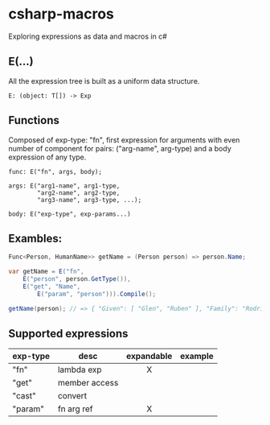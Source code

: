 # csharp-macros

Exploring expressions as data and macros in c#

## E(...)

All the expression tree is built as a uniform data structure.

```
E: (object: T[]) -> Exp
```

## Functions

Composed of exp-type: "fn", first expression for arguments with even number of component for pairs: ("arg-name", arg-type) and a body expression of any type.

```
func: E("fn", args, body);

args: E("arg1-name", arg1-type,
		"arg2-name", arg2-type,
		"arg3-name", arg3-type, ...);

body: E("exp-type", exp-params...)
```

## Exambles:

```csharp
Func<Person, HumanName>> getName = (Person person) => person.Name;
```

```csharp
var getName = E("fn",
	E("person", person.GetType()),
	E("get", "Name",
		E("param", "person"))).Compile();

getName(person); // => { "Given": [ "Glen", "Ruben" ], "Family": "Rodriguez"}
```

## Supported expressions

| exp-type | desc          | expandable | example |
| -------- | ------------- | :--------: | ------- |
| "fn"     | lambda exp    |     X      |         |
| "get"    | member access |            |         |
| "cast"   | convert       |            |         |
| "param"  | fn arg ref    |     X      |         |
